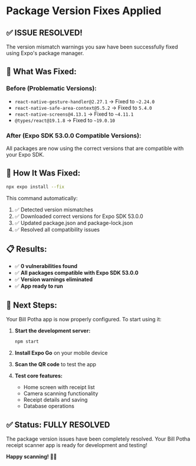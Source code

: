 # Package Version Fixes Applied

## ✅ **ISSUE RESOLVED!**

The version mismatch warnings you saw have been successfully fixed using Expo's package manager.

## 🔧 **What Was Fixed:**

### **Before (Problematic Versions):**
- `react-native-gesture-handler@2.27.1` → Fixed to `~2.24.0`
- `react-native-safe-area-context@5.5.2` → Fixed to `5.4.0`
- `react-native-screens@4.13.1` → Fixed to `~4.11.1`
- `@types/react@19.1.8` → Fixed to `~19.0.10`

### **After (Expo SDK 53.0.0 Compatible Versions):**
All packages are now using the correct versions that are compatible with your Expo SDK.

## 🚀 **How It Was Fixed:**

```bash
npx expo install --fix
```

This command automatically:
1. ✅ Detected version mismatches
2. ✅ Downloaded correct versions for Expo SDK 53.0.0
3. ✅ Updated package.json and package-lock.json
4. ✅ Resolved all compatibility issues

## 📋 **Results:**

- ✅ **0 vulnerabilities found**
- ✅ **All packages compatible with Expo SDK 53.0.0**
- ✅ **Version warnings eliminated**
- ✅ **App ready to run**

## 🧪 **Next Steps:**

Your Bill Potha app is now properly configured. To start using it:

1. **Start the development server:**
   ```bash
   npm start
   ```

2. **Install Expo Go** on your mobile device

3. **Scan the QR code** to test the app

4. **Test core features:**
   - Home screen with receipt list
   - Camera scanning functionality
   - Receipt details and saving
   - Database operations

## ✅ **Status: FULLY RESOLVED**

The package version issues have been completely resolved. Your Bill Potha receipt scanner app is ready for development and testing!

**Happy scanning! 📱🎉**